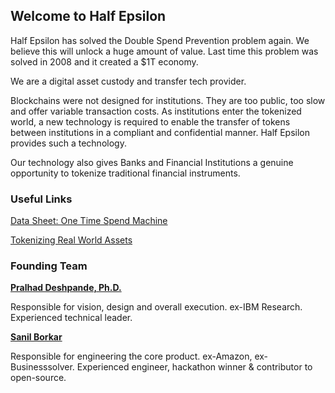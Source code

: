 ## Welcome to Half Epsilon

Half Epsilon has solved the Double Spend Prevention problem again. We believe this will unlock a huge amount of value. 
Last time this problem was solved in 2008 and it created a $1T economy. 

We are a digital asset custody and transfer tech provider. 

Blockchains were not designed for institutions. They are too public, too slow and offer variable transaction costs. As institutions enter the tokenized world, a new technology is required to enable the transfer of tokens between institutions in a compliant and confidential manner. Half Epsilon provides such a technology.

Our technology also gives Banks and Financial Institutions a genuine opportunity to tokenize traditional financial instruments.  


### Useful Links 


[Data Sheet: One Time Spend Machine](OTSM-Data-Sheet.pdf)

[Tokenizing Real World Assets](TokenizingRealWorldAssets.pdf)

### Founding Team 

[**Pralhad Deshpande, Ph.D.**](https://www.linkedin.com/in/pralhad-deshpande-ph-d-97688010/)

Responsible for vision, design and overall execution. ex-IBM Research. Experienced technical leader.

[**Sanil Borkar**](https://www.linkedin.com/in/sanilborkar/)

Responsible for engineering the core product. ex-Amazon, ex-Businesssolver. Experienced engineer, hackathon winner & contributor to open-source.
 

